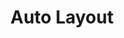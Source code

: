 ---
title: Auto Layout
layout: category
permalink: /categories/Autolayout/
taxonomy: Auto Layout
author_profile: true
---